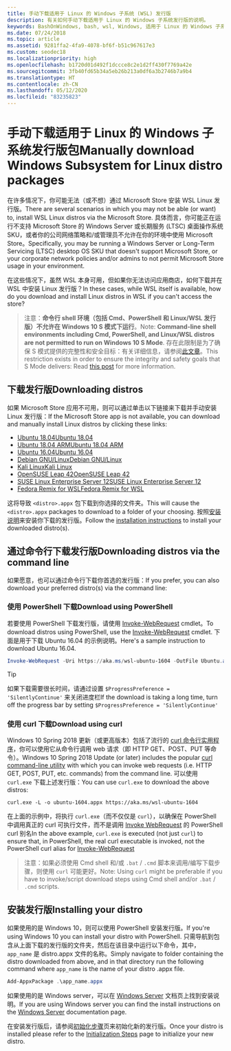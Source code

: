 ```yaml
---
title: 手动下载适用于 Linux 的 Windows 子系统 (WSL) 发行版
description: 有关如何手动下载适用于 Linux 的 Windows 子系统发行版的说明。
keywords: BashOnWindows, bash, wsl, Windows, 适用于 Linux 的 Windows 子系统, WSL, windows 子系统, 发行版, ubuntu, openSUSE, SLES, debian, kali
ms.date: 07/24/2018
ms.topic: article
ms.assetid: 9281ffa2-4fa9-4078-bf6f-b51c967617e3
ms.custom: seodec18
ms.localizationpriority: high
ms.openlocfilehash: b1720d01d492f1dccce8c2e1d2ff430f7769a42e
ms.sourcegitcommit: 3fb40fd65b34a5eb26b213a0df6a3b2746b7a9b4
ms.translationtype: HT
ms.contentlocale: zh-CN
ms.lasthandoff: 05/12/2020
ms.locfileid: "83235823"
---
```

# <a name="manually-download-windows-subsystem-for-linux-distro-packages"></a><span data-ttu-id="b9025-104">手动下载适用于 Linux 的 Windows 子系统发行版包</span><span class="sxs-lookup"><span data-stu-id="b9025-104">Manually download Windows Subsystem for Linux distro packages</span></span>

<span data-ttu-id="b9025-105">在许多情况下，你可能无法（或不想）通过 Microsoft Store 安装 WSL Linux 发行版。</span><span class="sxs-lookup"><span data-stu-id="b9025-105">There are several scenarios in which you may not be able (or want) to, install WSL Linux distros via the Microsoft Store.</span></span> <span data-ttu-id="b9025-106">具体而言，你可能正在运行不支持 Microsoft Store 的 Windows Server 或长期服务 (LTSC) 桌面操作系统 SKU，或者你的公司网络策略和/或管理员不允许在你的环境中使用 Microsoft Store。</span><span class="sxs-lookup"><span data-stu-id="b9025-106">Specifically, you may be running a Windows Server or Long-Term Servicing (LTSC) desktop OS SKU that doesn't support Microsoft Store, or your corporate network policies and/or admins to not permit Microsoft Store usage in your environment.</span></span>

<span data-ttu-id="b9025-107">在这些情况下，虽然 WSL 本身可用，但如果你无法访问应用商店，如何下载并在 WSL 中安装 Linux 发行版？</span><span class="sxs-lookup"><span data-stu-id="b9025-107">In these cases, while WSL itself is available, how do you download and install Linux distros in WSL if you can't access the store?</span></span>

> <span data-ttu-id="b9025-108">注意：**命令行 shell 环境（包括 Cmd、PowerShell 和 Linux/WSL 发行版）不允许在 Windows 10 S 模式下运行**。</span><span class="sxs-lookup"><span data-stu-id="b9025-108">Note: **Command-line shell environments including Cmd, PowerShell, and Linux/WSL distros are not permitted to run on Windows 10 S Mode**.</span></span> <span data-ttu-id="b9025-109">存在此限制是为了确保 S 模式提供的完整性和安全目标：有关详细信息，请参阅[此文章](https://blogs.msdn.microsoft.com/commandline/2017/05/18/will-linux-distros-run-on-windows-10-s/)。</span><span class="sxs-lookup"><span data-stu-id="b9025-109">This restriction exists in order to ensure the integrity and safety goals that S Mode delivers: Read [this post](https://blogs.msdn.microsoft.com/commandline/2017/05/18/will-linux-distros-run-on-windows-10-s/) for more information.</span></span>

## <a name="downloading-distros"></a><span data-ttu-id="b9025-110">下载发行版</span><span class="sxs-lookup"><span data-stu-id="b9025-110">Downloading distros</span></span>

<span data-ttu-id="b9025-111">如果 Microsoft Store 应用不可用，则可以通过单击以下链接来下载并手动安装 Linux 发行版：</span><span class="sxs-lookup"><span data-stu-id="b9025-111">If the Microsoft Store app is not available, you can download and manually install Linux distros by clicking these links:</span></span>
* [<span data-ttu-id="b9025-112">Ubuntu 18.04</span><span class="sxs-lookup"><span data-stu-id="b9025-112">Ubuntu 18.04</span></span>](https://aka.ms/wsl-ubuntu-1804)
* [<span data-ttu-id="b9025-113">Ubuntu 18.04 ARM</span><span class="sxs-lookup"><span data-stu-id="b9025-113">Ubuntu 18.04 ARM</span></span>](https://aka.ms/wsl-ubuntu-1804-arm)
* [<span data-ttu-id="b9025-114">Ubuntu 16.04</span><span class="sxs-lookup"><span data-stu-id="b9025-114">Ubuntu 16.04</span></span>](https://aka.ms/wsl-ubuntu-1604)
* [<span data-ttu-id="b9025-115">Debian GNU/Linux</span><span class="sxs-lookup"><span data-stu-id="b9025-115">Debian GNU/Linux</span></span>](https://aka.ms/wsl-debian-gnulinux)
* [<span data-ttu-id="b9025-116">Kali Linux</span><span class="sxs-lookup"><span data-stu-id="b9025-116">Kali Linux</span></span>](https://aka.ms/wsl-kali-linux-new)
* [<span data-ttu-id="b9025-117">OpenSUSE Leap 42</span><span class="sxs-lookup"><span data-stu-id="b9025-117">OpenSUSE Leap 42</span></span>](https://aka.ms/wsl-opensuse-42)
* [<span data-ttu-id="b9025-118">SUSE Linux Enterprise Server 12</span><span class="sxs-lookup"><span data-stu-id="b9025-118">SUSE Linux Enterprise Server 12</span></span>](https://aka.ms/wsl-sles-12)
* [<span data-ttu-id="b9025-119">Fedora Remix for WSL</span><span class="sxs-lookup"><span data-stu-id="b9025-119">Fedora Remix for WSL</span></span>](https://github.com/WhitewaterFoundry/WSLFedoraRemix/releases/)

<span data-ttu-id="b9025-120">这将导致 `<distro>.appx` 包下载到你选择的文件夹。</span><span class="sxs-lookup"><span data-stu-id="b9025-120">This will cause the `<distro>.appx` packages to download to a folder of your choosing.</span></span> <span data-ttu-id="b9025-121">按照[安装说明](#installing-your-distro)来安装你下载的发行版。</span><span class="sxs-lookup"><span data-stu-id="b9025-121">Follow the [installation instructions](#installing-your-distro) to install your downloaded distro(s).</span></span>

## <a name="downloading-distros-via-the-command-line"></a><span data-ttu-id="b9025-122">通过命令行下载发行版</span><span class="sxs-lookup"><span data-stu-id="b9025-122">Downloading distros via the command line</span></span>
<span data-ttu-id="b9025-123">如果愿意，也可以通过命令行下载你首选的发行版：</span><span class="sxs-lookup"><span data-stu-id="b9025-123">If you prefer, you can also download your preferred distro(s) via the command line:</span></span>

 ### <a name="download-using-powershell"></a><span data-ttu-id="b9025-124">使用 PowerShell 下载</span><span class="sxs-lookup"><span data-stu-id="b9025-124">Download using PowerShell</span></span>
 <span data-ttu-id="b9025-125">若要使用 PowerShell 下载发行版，请使用 [Invoke-WebRequest](https://msdn.microsoft.com/powershell/reference/5.1/microsoft.powershell.utility/invoke-webrequest) cmdlet。</span><span class="sxs-lookup"><span data-stu-id="b9025-125">To download distros using PowerShell, use the [Invoke-WebRequest](https://msdn.microsoft.com/powershell/reference/5.1/microsoft.powershell.utility/invoke-webrequest) cmdlet.</span></span> <span data-ttu-id="b9025-126">下面是用于下载 Ubuntu 16.04 的示例说明。</span><span class="sxs-lookup"><span data-stu-id="b9025-126">Here's a sample instruction to download Ubuntu 16.04.</span></span>

```powershell
Invoke-WebRequest -Uri https://aka.ms/wsl-ubuntu-1604 -OutFile Ubuntu.appx -UseBasicParsing
```

> [!TIP]
> <span data-ttu-id="b9025-127">如果下载需要很长时间，请通过设置 `$ProgressPreference = 'SilentlyContinue'` 来关闭进度栏</span><span class="sxs-lookup"><span data-stu-id="b9025-127">If the download is taking a long time, turn off the progress bar by setting `$ProgressPreference = 'SilentlyContinue'`</span></span>

### <a name="download-using-curl"></a><span data-ttu-id="b9025-128">使用 curl 下载</span><span class="sxs-lookup"><span data-stu-id="b9025-128">Download using curl</span></span>
<span data-ttu-id="b9025-129">Windows 10 Spring 2018 更新（或更高版本）包括了流行的 [curl 命令行实用程序](https://curl.haxx.se/)，你可以使用它从命令行调用 web 请求（即 HTTP GET、POST、PUT 等命令）。</span><span class="sxs-lookup"><span data-stu-id="b9025-129">Windows 10 Spring 2018 Update (or later) includes the popular [curl command-line utility](https://curl.haxx.se/) with which you can invoke web requests (i.e. HTTP GET, POST, PUT, etc. commands) from the command line.</span></span> <span data-ttu-id="b9025-130">可以使用 `curl.exe` 下载上述发行版：</span><span class="sxs-lookup"><span data-stu-id="b9025-130">You can use `curl.exe` to download the above distros:</span></span>

```console
curl.exe -L -o ubuntu-1604.appx https://aka.ms/wsl-ubuntu-1604
```

<span data-ttu-id="b9025-131">在上面的示例中，将执行 `curl.exe`（而不仅仅是 `curl`），以确保在 PowerShell 中调用真正的 curl 可执行文件，而不是调用 [Invoke WebRequest](https://docs.microsoft.com/powershell/module/microsoft.powershell.utility/invoke-webrequest?view=powershell-6) 的 PowerShell curl 别名</span><span class="sxs-lookup"><span data-stu-id="b9025-131">In the above example, `curl.exe` is executed (not just `curl`) to ensure that, in PowerShell, the real curl executable is invoked, not the PowerShell curl alias for [Invoke-WebRequest](https://docs.microsoft.com/powershell/module/microsoft.powershell.utility/invoke-webrequest?view=powershell-6)</span></span>

> <span data-ttu-id="b9025-132">注意：如果必须使用 Cmd shell 和/或 `.bat` / `.cmd` 脚本来调用/编写下载步骤，则使用 `curl` 可能更好。</span><span class="sxs-lookup"><span data-stu-id="b9025-132">Note: Using `curl` might be preferable if you have to invoke/script download steps using Cmd shell and/or `.bat` / `.cmd` scripts.</span></span>

## <a name="installing-your-distro"></a><span data-ttu-id="b9025-133">安装发行版</span><span class="sxs-lookup"><span data-stu-id="b9025-133">Installing your distro</span></span>
<span data-ttu-id="b9025-134">如果使用的是 Windows 10，则可以使用 PowerShell 安装发行版。</span><span class="sxs-lookup"><span data-stu-id="b9025-134">If you're using Windows 10 you can install your distro with PowerShell.</span></span> <span data-ttu-id="b9025-135">只需导航到包含从上面下载的发行版的文件夹，然后在该目录中运行以下命令，其中，`app_name` 是 distro.appx 文件的名称。</span><span class="sxs-lookup"><span data-stu-id="b9025-135">Simply navigate to folder containing the distro downloaded from above, and in that directory run the following command where `app_name` is the name of your distro .appx file.</span></span>  
```Powershell
Add-AppxPackage .\app_name.appx
```

<span data-ttu-id="b9025-136">如果使用的是 Windows server，可以在 [Windows Server](install-on-server.md) 文档页上找到安装说明。</span><span class="sxs-lookup"><span data-stu-id="b9025-136">If you are using Windows server you can find the install instructions on the [Windows Server](install-on-server.md) documentation page.</span></span>

<span data-ttu-id="b9025-137">在安装发行版后，请参阅[初始化步骤](initialize-distro.md)页来初始化新的发行版。</span><span class="sxs-lookup"><span data-stu-id="b9025-137">Once your distro is installed please refer to the [Initialization Steps](initialize-distro.md) page to initialize your new distro.</span></span>
